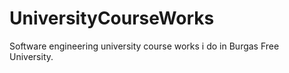 # UniversityCourseWorks

Software engineering university course works i do in Burgas Free University. 
